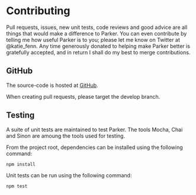 # Contributing
Pull requests, issues, new unit tests, code reviews and good advice are all things that would make a difference to Parker. You can even contribute by telling me how useful Parker is to you; please let me know on Twitter at @katie_fenn. Any time generously donated to helping make Parker better is gratefully accepted, and in return I shall do my best to merge contributions.

## GitHub
The source-code is hosted at [GitHub](https://github.com/katiefenn/Parker).

When creating pull requests, please target the develop branch.

## Testing
A suite of unit tests are maintained to test Parker. The tools Mocha, Chai and Sinon are amoung the tools used for testing.

From the project root, dependencies can be installed using the following command:

	npm install

Unit tests can be run using the following command:

	npm test